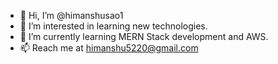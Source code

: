 - 👋 Hi, I’m @himanshusao1
- 👀 I’m interested in learning new technologies.
- 🌱 I’m currently learning MERN Stack development and AWS.
- 📫 Reach me at himanshu5220@gmail.com

<!---
himanshusao1/himanshusao1 is a ✨ special ✨ repository because its `README.md` (this file) appears on your GitHub profile.
You can click the Preview link to take a look at your changes.
--->
